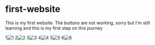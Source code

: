 # first-website
This is my first website. The buttons are not working, sorry but I'm still learning and this is my first step on this journey

1![1](https://i.pinimg.com/originals/83/36/7c/83367cd8f64c6704bfc7b13f7dba1551.jpg)
2![2](https://i.pinimg.com/originals/4e/ed/33/4eed33090575efb0762739759d967a0e.jpg)
3![3](https://i.pinimg.com/originals/2d/5b/3b/2d5b3bd76e44eac376afde2220acdadd.jpg)
4![4](https://i.pinimg.com/originals/80/80/0b/80800b041bb84d88fe1b812947e7dc02.jpg)
5![5](https://i.pinimg.com/originals/64/e6/e8/64e6e8a0197e1a8061615d6e94a378e6.jpg)
6![6](https://i.pinimg.com/originals/ca/de/e3/cadee3fce803367f7b999208855097a5.jpg)
